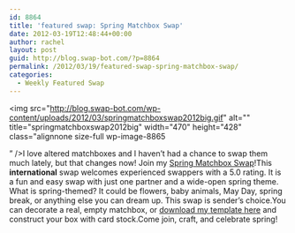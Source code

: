 ```yaml
---
id: 8864
title: 'featured swap: Spring Matchbox Swap'
date: 2012-03-19T12:48:44+00:00
author: rachel
layout: post
guid: http://blog.swap-bot.com/?p=8864
permalink: /2012/03/19/featured-swap-spring-matchbox-swap/
categories:
  - Weekly Featured Swap
---
```

<img src="http://blog.swap-bot.com/wp-content/uploads/2012/03/springmatchboxswap2012big.gif" alt="" title="springmatchboxswap2012big" width="470" height="428" class="alignnone size-full wp-image-8865 <div style="display: none" srcset="http://blog.swap-bot.com/wp-content/uploads/2012/03/springmatchboxswap2012big-300x273.gif 300w, http://blog.swap-bot.com/wp-content/uploads/2012/03/springmatchboxswap2012big.gif 470w" sizes="(max-width: 470px) 100vw, 470px" />
[viagra price](http://orderviagra1.com/ "viagra price")</div> &#8221; /></a>I love altered matchboxes and I haven&#8217;t had a chance to swap them much lately, but that changes now! Join my [Spring Matchbox Swap](http://www.swap-bot.com/swap/show/115882)!This **international** swap welcomes experienced swappers with a 5.0 rating. It is a fun and easy swap with just one partner and a wide-open spring theme. What is spring-themed? It could be flowers, baby animals, May Day, spring break, or anything else you can dream up. This swap is sender&#8217;s choice.You can decorate a real, empty matchbox, or [download my template here](http://blog.swap-bot.com/rachels-matchbox-template/) and construct your box with card stock.Come join, craft, and celebrate spring!
